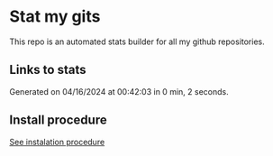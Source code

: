 # Stat my gits

This repo is an automated stats builder for all my github repositories.

## Links to stats


Generated on 04/16/2024 at 00:42:03 in 0 min, 2 seconds.

## Install procedure

[See instalation procedure](./src/install.md)
